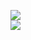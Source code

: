 [![](https://img.shields.io/badge/Made%20With-Github%20Spray-lightgrey.svg?style=for-the-badge&logo=github)](https://github.com/Annihil/github-spray#25021)  
[![](https://i.imgur.com/2DrTn0Z.gif)](https://github.com/Annihil/github-spray)